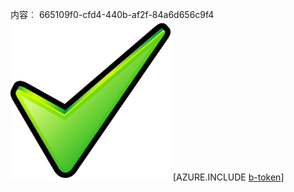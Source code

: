 内容︰ 665109f0-cfd4-440b-af2f-84a6d656c9f4![图像](715857dc-b068-4afd-a5ed-fa99146d21ab.png)
[AZURE.INCLUDE [b-token](58a25737-83db-447d-87f2-3a7363900d0c.md)]
